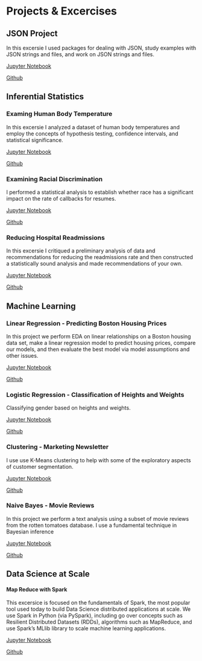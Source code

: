 # Projects & Excercises

## JSON Project
In this excersie I used packages for dealing with JSON, study examples with JSON strings and files, and work on JSON strings and files.

[Jupyter Notebook](http://nbviewer.jupyter.org/github/nolanadams1230/Mini_Projects_-_Excersices/blob/master/JSON%20Based%20Data%20Exercise/JSON%20Excersice.ipynb)

[Github](https://github.com/nolanadams1230/Mini_Projects_-_Excersices/blob/master/JSON%20Based%20Data%20Exercise/JSON%20Excersice.ipynb)

## Inferential Statistics

### Examing Human Body Temperature
In this excersie I analyzed a dataset of human body temperatures and employ the concepts of hypothesis testing, confidence intervals, and statistical significance.

[Jupyter Notebook](http://nbviewer.jupyter.org/github/nolanadams1230/Data-Science-Portfolio/blob/master/Springboard%20Data%20Science%20Course/Other%20Projects/Statistics%20-%20Body%20Temperature/Statistical%20Inference%20-%20Body%20Temperature.ipynb)

[Github](https://github.com/nolanadams1230/Data-Science-Portfolio/blob/master/Springboard%20Data%20Science%20Course/Other%20Projects/Statistics%20-%20Body%20Temperature/Statistical%20Inference%20-%20Body%20Temperature.ipynb)

### Examining Racial Discrimination
I performed a statistical analysis to establish whether race has a significant impact on the rate of callbacks for resumes.

[Jupyter Notebook](http://nbviewer.jupyter.org/github/nolanadams1230/Data-Science-Portfolio/blob/master/Springboard%20Data%20Science%20Course/Other%20Projects/Statistics%20-%20Racial%20Discrimination/Examining%20Racial%20Discrimination%20in%20the%20US%20Job%20Market.ipynb)

[Github](https://github.com/nolanadams1230/Data-Science-Portfolio/blob/master/Springboard%20Data%20Science%20Course/Other%20Projects/Statistics%20-%20Racial%20Discrimination/Examining%20Racial%20Discrimination%20in%20the%20US%20Job%20Market.ipynb)

### Reducing Hospital Readmissions
In this excersie I critiqued a preliminary analysis of data and recommendations for reducing the readmissions rate and then constructed a statistically sound analysis and made recommendations of your own.

[Jupyter Notebook](http://nbviewer.jupyter.org/github/nolanadams1230/Data-Science-Portfolio/blob/master/Springboard%20Data%20Science%20Course/Other%20Projects/Statistics%20-%20Hospital%20Readmission%20Rates/Hospital%20Readmissions%20Data%20Analysis.ipynb)

[Github](https://github.com/nolanadams1230/Data-Science-Portfolio/blob/master/Springboard%20Data%20Science%20Course/Other%20Projects/Statistics%20-%20Hospital%20Readmission%20Rates/Hospital%20Readmissions%20Data%20Analysis.ipynb)

## Machine Learning

### Linear Regression - Predicting Boston Housing Prices
In this project we perform EDA on linear relationships on a Boston housing data set, make a linear regression model to predict housing prices, compare our models, and then evaluate the best model via model assumptions and other issues.

[Jupyter Notebook](http://nbviewer.jupyter.org/github/nolanadams1230/Data-Science-Portfolio/blob/master/Springboard%20Data%20Science%20Course/Other%20Projects/Linear%20Regression%20-%20Boston%20Housing%20Market/Boston_Housing_Linear_Regression.ipynb)

[Github](https://github.com/nolanadams1230/Data-Science-Portfolio/blob/master/Springboard%20Data%20Science%20Course/Other%20Projects/Linear%20Regression%20-%20Boston%20Housing%20Market/Boston_Housing_Linear_Regression.ipynb)

### Logistic Regression - Classification of Heights and Weights
Classifying gender based on heights and weights.

[Jupyter Notebook](http://nbviewer.jupyter.org/github/nolanadams1230/Data-Science-Portfolio/blob/master/Springboard%20Data%20Science%20Course/Other%20Projects/Logistic%20Regression%20-%20Heights%20and%20Weights/Mini_Project_Logistic_Regression.ipynb)

[Github](https://github.com/nolanadams1230/Data-Science-Portfolio/blob/master/Springboard%20Data%20Science%20Course/Other%20Projects/Logistic%20Regression%20-%20Heights%20and%20Weights/Mini_Project_Logistic_Regression.ipynb)

### Clustering - Marketing Newsletter
I use use K-Means clustering to help with some of the exploratory aspects of customer segmentation.

[Jupyter Notebook](http://nbviewer.jupyter.org/github/nolanadams1230/Data-Science-Portfolio/blob/master/Springboard%20Data%20Science%20Course/Other%20Projects/Clustering%20-%20Marketing%20Newsletter/Mini_Project_Clustering.ipynb)

[Github](https://github.com/nolanadams1230/Data-Science-Portfolio/blob/master/Springboard%20Data%20Science%20Course/Other%20Projects/Clustering%20-%20Marketing%20Newsletter/Mini_Project_Clustering.ipynb)

### Naive Bayes - Movie Reviews
In this project we perform a text analysis using a subset of movie reviews from the rotten tomatoes database. I use a fundamental technique in Bayesian inference

[Jupyter Notebook](http://nbviewer.jupyter.org/github/nolanadams1230/Data-Science-Portfolio/blob/master/Springboard%20Data%20Science%20Course/Other%20Projects/Naive%20Bayes%20-%20Movie%20Reviews/Mini_Project_Naive_Bayes.ipynb)

[Github](https://github.com/nolanadams1230/Data-Science-Portfolio/blob/master/Springboard%20Data%20Science%20Course/Other%20Projects/Naive%20Bayes%20-%20Movie%20Reviews/Mini_Project_Naive_Bayes.ipynb)

## Data Science at Scale

#### Map Reduce with Spark
This excersice is focused on the fundamentals of Spark, the most popular tool used today to build Data Science distributed applications at scale. We use Spark in Python (via PySpark), including go over concepts such as Resilient Distributed Datasets (RDDs), algorithms such as MapReduce, and use Spark’s MLlib library to scale machine learning applications.

[Jupyter Notebook](http://nbviewer.jupyter.org/github/nolanadams1230/Data-Science-Portfolio/blob/master/Springboard%20Data%20Science%20Course/Other%20Projects/Data%20Science%20at%20Scale%20-%20Map%20Reduce%20with%20Spark/MapReduce%20using%20SPARK.ipynb)

[Github](https://github.com/nolanadams1230/Data-Science-Portfolio/blob/master/Springboard%20Data%20Science%20Course/Other%20Projects/Data%20Science%20at%20Scale%20-%20Map%20Reduce%20with%20Spark/MapReduce%20using%20SPARK.ipynb)
